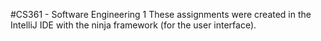 #CS361 - Software Engineering 1
These assignments were created in the IntelliJ IDE with the ninja framework (for the user interface).

